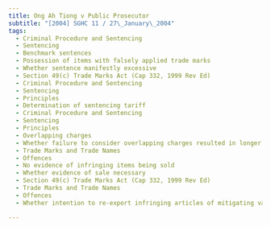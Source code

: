 ```yaml
---
title: Ong Ah Tiong v Public Prosecutor 
subtitle: "[2004] SGHC 11 / 27\_January\_2004"
tags:
  - Criminal Procedure and Sentencing
  - Sentencing
  - Benchmark sentences
  - Possession of items with falsely applied trade marks
  - Whether sentence manifestly excessive
  - Section 49(c) Trade Marks Act (Cap 332, 1999 Rev Ed)
  - Criminal Procedure and Sentencing
  - Sentencing
  - Principles
  - Determination of sentencing tariff
  - Criminal Procedure and Sentencing
  - Sentencing
  - Principles
  - Overlapping charges
  - Whether failure to consider overlapping charges resulted in longer sentence
  - Trade Marks and Trade Names
  - Offences
  - No evidence of infringing items being sold
  - Whether evidence of sale necessary
  - Section 49(c) Trade Marks Act (Cap 332, 1999 Rev Ed)
  - Trade Marks and Trade Names
  - Offences
  - Whether intention to re-export infringing articles of mitigating value

---
```


